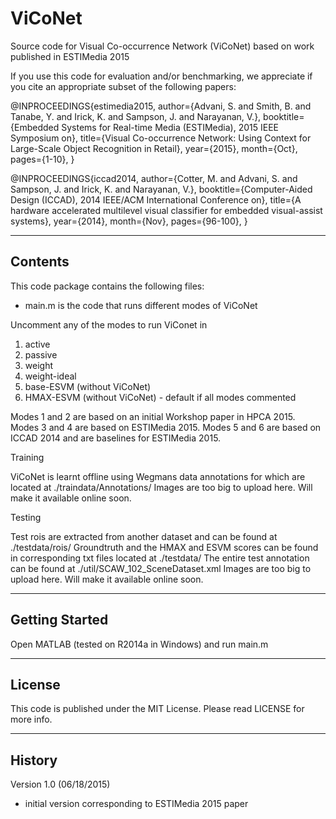 # ViCoNet
Source code for Visual Co-occurrence Network (ViCoNet) based on 
work published in ESTIMedia 2015

If you use this code for evaluation and/or benchmarking, we 
appreciate if you cite an appropriate subset of the following
papers:

@INPROCEEDINGS{estimedia2015,
author={Advani, S. and Smith, B. and Tanabe, Y. and Irick, K. and Sampson, J. and Narayanan, V.},
booktitle={Embedded Systems for Real-time Media (ESTIMedia), 2015 IEEE Symposium on},
title={Visual Co-occurrence Network: Using Context for Large-Scale Object Recognition in Retail},
year={2015},
month={Oct},
pages={1-10},
}

@INPROCEEDINGS{iccad2014,
author={Cotter, M. and Advani, S. and Sampson, J. and Irick, K. and Narayanan, V.},
booktitle={Computer-Aided Design (ICCAD), 2014 IEEE/ACM International Conference on},
title={A hardware accelerated multilevel visual classifier for embedded visual-assist systems},
year={2014},
month={Nov},
pages={96-100},
}

-------------
Contents
-------------

This code package contains the following files:

- main.m is the code that runs different modes of ViCoNet

Uncomment any of the modes to run ViConet in 

1. active
2. passive
3. weight
4. weight-ideal
5. base-ESVM (without ViCoNet)
6. HMAX-ESVM (without ViCoNet) - default if all modes commented

Modes 1 and 2 are based on an initial Workshop paper in HPCA 2015.
Modes 3 and 4 are based on ESTIMedia 2015.
Modes 5 and 6 are based on ICCAD 2014 and are baselines for ESTIMedia 2015. 

Training

ViCoNet is learnt offline using Wegmans data annotations for which are located at ./traindata/Annotations/
Images are too big to upload here. Will make it available online soon.

Testing

Test rois are extracted from another dataset and can be found at ./testdata/rois/
Groundtruth and the HMAX and ESVM scores can be found in corresponding txt files located at ./testdata/
The entire test annotation can be found at ./util/SCAW_102_SceneDataset.xml
Images are too big to upload here. Will make it available online soon.

----------------
Getting Started
----------------

Open MATLAB (tested on R2014a in Windows) and run main.m

----------------
License
----------------

This code is published under the MIT License.
Please read LICENSE for more info.

----------------
History
----------------

Version 1.0 (06/18/2015)
 - initial version corresponding to ESTIMedia 2015 paper
